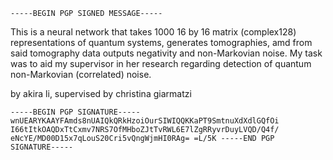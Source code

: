 
<code>-----BEGIN PGP SIGNED MESSAGE-----</code>

This is a neural network that takes 1000 16 by 16 matrix (complex128) representations of quantum systems, generates tomographies, amd from said tomography data outputs negativity and non-Markovian noise. My task was to aid my supervisor in her research regarding detection of quantum non-Markovian (correlated) noise.

by akira li, supervised by christina giarmatzi

<code>-----BEGIN PGP SIGNATURE-----
wnUEARYKAAYFAmds8nUAIQkQRkHzoiOurSIWIQQKKaPT9SmtnuXdXdlGQfOi
I66tItkOAQDxTtCxmv7NRS7OfMHboZJtTvRWL6E7lZgRRyvrDuyLVQD/Q4f/
eNcYE/MD00D15x7qLouS20Cri5vQngWjmHI0RAg=
=L/5K
-----END PGP SIGNATURE-----</code>

